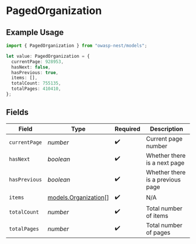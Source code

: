 # PagedOrganization

## Example Usage

```typescript
import { PagedOrganization } from "owasp-nest/models";

let value: PagedOrganization = {
  currentPage: 928953,
  hasNext: false,
  hasPrevious: true,
  items: [],
  totalCount: 755135,
  totalPages: 410410,
};
```

## Fields

| Field                                              | Type                                               | Required                                           | Description                                        |
| -------------------------------------------------- | -------------------------------------------------- | -------------------------------------------------- | -------------------------------------------------- |
| `currentPage`                                      | *number*                                           | :heavy_check_mark:                                 | Current page number                                |
| `hasNext`                                          | *boolean*                                          | :heavy_check_mark:                                 | Whether there is a next page                       |
| `hasPrevious`                                      | *boolean*                                          | :heavy_check_mark:                                 | Whether there is a previous page                   |
| `items`                                            | [models.Organization](../models/organization.md)[] | :heavy_check_mark:                                 | N/A                                                |
| `totalCount`                                       | *number*                                           | :heavy_check_mark:                                 | Total number of items                              |
| `totalPages`                                       | *number*                                           | :heavy_check_mark:                                 | Total number of pages                              |